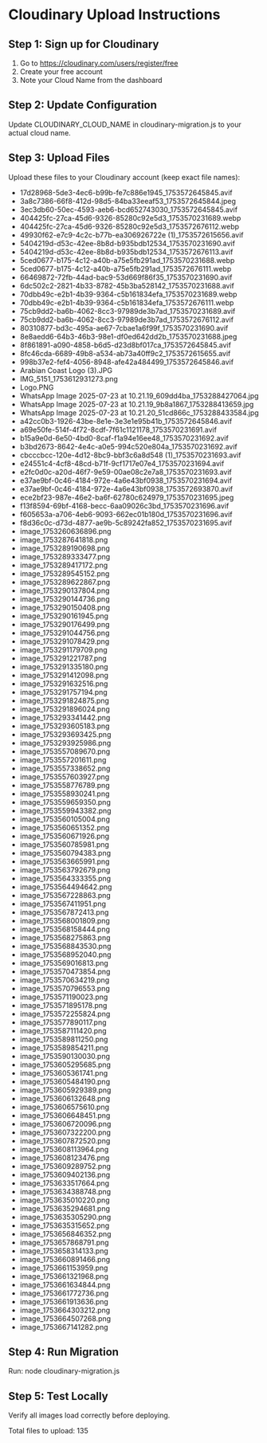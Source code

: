 # Cloudinary Upload Instructions

## Step 1: Sign up for Cloudinary
1. Go to https://cloudinary.com/users/register/free
2. Create your free account
3. Note your Cloud Name from the dashboard

## Step 2: Update Configuration
Update CLOUDINARY_CLOUD_NAME in cloudinary-migration.js to your actual cloud name.

## Step 3: Upload Files
Upload these files to your Cloudinary account (keep exact file names):

- 17d28968-5de3-4ec6-b99b-fe7c886e1945_1753572645845.avif
- 3a8c7386-66f8-412d-98d5-84ba33eeaf53_1753572645844.jpeg
- 3ec3db60-50ec-4593-aeb6-bcd652743030_1753572645845.avif
- 404425fc-27ca-45d6-9326-85280c92e5d3_1753570231689.webp
- 404425fc-27ca-45d6-9326-85280c92e5d3_1753572676112.webp
- 49930f62-e7c9-4c2c-b77b-ea306926722e (1)_1753572615656.avif
- 5404219d-d53c-42ee-8b8d-b935bdb12534_1753570231690.avif
- 5404219d-d53c-42ee-8b8d-b935bdb12534_1753572676113.avif
- 5ced0677-b175-4c12-a40b-a75e5fb291ad_1753570231688.webp
- 5ced0677-b175-4c12-a40b-a75e5fb291ad_1753572676111.webp
- 66469872-72fb-44ad-bac9-53d669f86f35_1753570231690.avif
- 6dc502c2-2821-4b33-8782-45b3ba528142_1753570231688.avif
- 70dbb49c-e2b1-4b39-9364-c5b161834efa_1753570231689.webp
- 70dbb49c-e2b1-4b39-9364-c5b161834efa_1753572676111.webp
- 75cb9dd2-ba6b-4062-8cc3-97989de3b7ad_1753570231689.avif
- 75cb9dd2-ba6b-4062-8cc3-97989de3b7ad_1753572676112.avif
- 80310877-bd3c-495a-ae67-7cbae1a6f99f_1753570231690.avif
- 8e8aedd6-64b3-46b3-98e1-df0ed642dd2b_1753570231688.jpeg
- 8f861891-a090-4858-b6d5-d23d8bf017ca_1753572645845.avif
- 8fc46cda-6689-49b8-a534-ab73a40ff9c2_1753572615655.avif
- 998b37e2-fef4-4056-8948-afe42a484499_1753572645846.avif
- Arabian Coast Logo (3).JPG
- IMG_5151_1753612931273.png
- Logo.PNG
- WhatsApp Image 2025-07-23 at 10.21.19_609dd4ba_1753288427064.jpg
- WhatsApp Image 2025-07-23 at 10.21.19_9b8a1867_1753288413659.jpg
- WhatsApp Image 2025-07-23 at 10.21.20_51cd866c_1753288433584.jpg
- a42cc0b3-1926-43be-8e1e-3e3e1e95b41b_1753572645846.avif
- a69e50fe-514f-4f72-8cdf-7f61c1121178_1753570231691.avif
- b15a9e0d-6e50-4bd0-8caf-f1a94e16ee48_1753570231692.avif
- b3bd2673-8642-4e4c-a0e5-994c520e804a_1753570231692.avif
- cbcccbcc-120e-4d12-8bc9-bbf3c6a8d548 (1)_1753570231693.avif
- e24551c4-4cf8-48cd-b71f-9cf1717e07e4_1753570231694.avif
- e2fc0d0c-a20d-46f7-9e59-00ae08c2e7a8_1753570231693.avif
- e37ae9bf-0c46-4184-972e-4a6e43bf0938_1753570231694.avif
- e37ae9bf-0c46-4184-972e-4a6e43bf0938_1753572693870.avif
- ece2bf23-987e-46e2-ba6f-62780c624979_1753570231695.jpeg
- f13f8594-69bf-4168-becc-6aa09026c3bd_1753570231696.avif
- f605653a-a706-4eb6-9093-662ec01b180d_1753570231696.avif
- f8d36c0c-d73d-4877-ae9b-5c89242fa852_1753570231695.avif
- image_1753260636896.png
- image_1753287641818.png
- image_1753289190698.png
- image_1753289333477.png
- image_1753289417172.png
- image_1753289545152.png
- image_1753289622867.png
- image_1753290137804.png
- image_1753290144736.png
- image_1753290150408.png
- image_1753290161945.png
- image_1753290176499.png
- image_1753291044756.png
- image_1753291078429.png
- image_1753291179709.png
- image_1753291221787.png
- image_1753291335180.png
- image_1753291412098.png
- image_1753291632516.png
- image_1753291757194.png
- image_1753291824875.png
- image_1753291896024.png
- image_1753293341442.png
- image_1753293605183.png
- image_1753293693425.png
- image_1753293925986.png
- image_1753557089670.png
- image_1753557201611.png
- image_1753557338652.png
- image_1753557603927.png
- image_1753558776789.png
- image_1753558930241.png
- image_1753559659350.png
- image_1753559943382.png
- image_1753560105004.png
- image_1753560651352.png
- image_1753560671926.png
- image_1753560785981.png
- image_1753560794383.png
- image_1753563665991.png
- image_1753563792679.png
- image_1753564333355.png
- image_1753564494642.png
- image_1753567228863.png
- image_1753567411951.png
- image_1753567872413.png
- image_1753568001809.png
- image_1753568158444.png
- image_1753568275863.png
- image_1753568843530.png
- image_1753568952040.png
- image_1753569016813.png
- image_1753570473854.png
- image_1753570634219.png
- image_1753570796553.png
- image_1753571190023.png
- image_1753571895178.png
- image_1753572255824.png
- image_1753577890117.png
- image_1753587111420.png
- image_1753589811250.png
- image_1753589854211.png
- image_1753590130030.png
- image_1753605295685.png
- image_1753605361741.png
- image_1753605484190.png
- image_1753605929389.png
- image_1753606132648.png
- image_1753606575610.png
- image_1753606648451.png
- image_1753606720096.png
- image_1753607322200.png
- image_1753607872520.png
- image_1753608113964.png
- image_1753608123476.png
- image_1753609289752.png
- image_1753609402136.png
- image_1753633517664.png
- image_1753634388748.png
- image_1753635010220.png
- image_1753635294681.png
- image_1753635305290.png
- image_1753635315652.png
- image_1753656846352.png
- image_1753657868791.png
- image_1753658314133.png
- image_1753660891466.png
- image_1753661153959.png
- image_1753661321968.png
- image_1753661634844.png
- image_1753661772736.png
- image_1753661913636.png
- image_1753664303212.png
- image_1753664507268.png
- image_1753667141282.png

## Step 4: Run Migration
Run: node cloudinary-migration.js

## Step 5: Test Locally
Verify all images load correctly before deploying.

Total files to upload: 135

